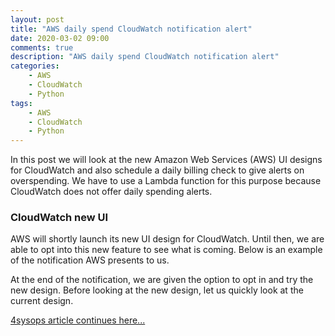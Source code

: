 ```yaml
---
layout: post
title: "AWS daily spend CloudWatch notification alert"
date: 2020-03-02 09:00
comments: true
description: "AWS daily spend CloudWatch notification alert"
categories:
    - AWS
    - CloudWatch
    - Python
tags:
    - AWS
    - CloudWatch
    - Python
---
```


In this post we will look at the new Amazon Web Services (AWS) UI designs for CloudWatch and also schedule a daily billing check to give alerts on overspending. We have to use a Lambda function for this purpose because CloudWatch does not offer daily spending alerts.

### CloudWatch new UI

AWS will shortly launch its new UI design for CloudWatch. Until then, we are able to opt into this new feature to see what is coming. Below is an example of the notification AWS presents to us.

At the end of the notification, we are given the option to opt in and try the new design. Before looking at the new design, let us quickly look at the current design.

[4sysops article continues here...](https://4sysops.com/archives/aws-daily-spend-cloudwatch-notification-alert/)
